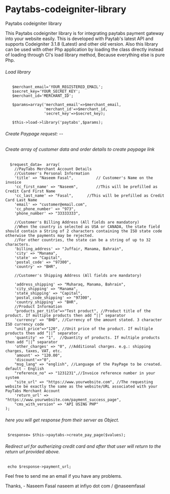 # Paytabs-codeigniter-library
Paytabs codeigniter library

This Paytabs codeigniter library is for  integrating  paytabs payment gateway into your website easily. This is developed with Paytab's latest API and supports Codeigniter  3.1.8 (Latest) and other old version. Also this library can be used with other Php application by loading the class directly instead of loading through CI's load library method, Because everything else is pure Php.



###### Load library 
```   
   $merchant_email='YOUR_REGISTERED_EMAIL';
   $secret_key='YOUR_SECRET_KEY';
   $merchant_id='MERCHANT_ID';

   $params=array('merchant_email'=>$merchant_email,
                 'merchant_id'=>$merchant_id,
                 'secret_key'=>$secret_key);
                 
   $this->load->library('paytabs',$params);
```  
###### Create Paypage request: --  
###### Create array of customer data and order details to create paypage link
```  
  $request_data=  array(
    //PayTabs Merchant Account Details
	//Customer's Personal Information
	'title' => "Naseem Fasal", 			// Customer's Name on the invoice
	'cc_first_name' => "Naseem", 		//This will be prefilled as Credit Card First Name
    'cc_last_name' => "Fasal", 		//This will be prefilled as Credit Card Last Name
	'email' => "customer@email.com",
    'cc_phone_number' => "973",
	'phone_number' => "33333333",
    
	//Customer's Billing Address (All fields are mandatory)
	//When the country is selected as USA or CANADA, the state field should contain a String of 2 characters containing the ISO state code otherwise the payments may be rejected. 
	//For other countries, the state can be a string of up to 32 characters.
	'billing_address' => "Juffair, Manama, Bahrain",
    'city' => "Manama",
    'state' => "Capital",
    'postal_code' => "97300",
    'country' => "BHR",
   
    //Customer's Shipping Address (All fields are mandatory)
	
	'address_shipping' => "Muharaq, Manama, Bahrain",
    'city_shipping' => "Manama",
    'state_shipping' => "Capital",
    'postal_code_shipping' => "97300",
    'country_shipping' => "BHR",
    //Product Information
    "products_per_title"=>"Test product", //Product title of the product. If multiple products then add “||” separator
    'currency' => "BHD", //Currency of the amount stated. 3 character ISO currency code
    "unit_price"=>"120", //Unit price of the product. If multiple products then add “||” separator.
    'quantity' => "1",  //Quantity of products. If multiple products then add “||” separator
    'other_charges' => "0",	//Additional charges. e.g.: shipping charges, taxes, VAT, etc.
    'amount' => "120.00",  
    'discount'=>"0", 
    "msg_lang" => "english", //Language of the PayPage to be created.  default - English
    "reference_no" => "1231231",//Invoice reference number in your system
    "site_url" => "https://www.yourwebsite.com", //The requesting website be exactly the same as the website/URL associated with your PayTabs Merchant Account
    'return_url' => "https://www.yourwebsite.com/payment_success_page",
    "cms_with_version" => "API USING PHP"
);

```  
###### here you will get response from their server as Object.
```  
 $response= $this->paytabs->create_pay_page($values);   
 ```  
###### Redirect url for autherizing credit card and after that user will return to the return url provided above.   
```  
 echo $response->payment_url;   
 ```
   
   
 Feel free to send me an email if you have any problems.

Thanks, - Naseem Fasal naseem at infiyo dot com  /  @naseemfasal 
